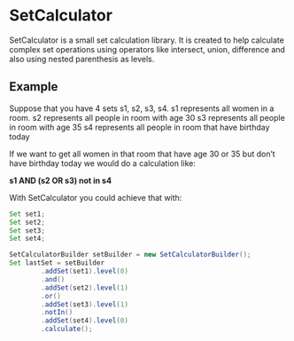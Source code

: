 # SetCalculator

SetCalculator is a small set calculation library. It is created to help calculate complex set operations 
using operators like intersect, union, difference and also using nested parenthesis as levels.

## Example

Suppose that you have 4 sets s1, s2, s3, s4.
s1 represents all women in a room.
s2 represents all people in room with age 30
s3 represents all people in room with age 35
s4 represents all people in room that have birthday today

If we want to get all women in that room that have age 30 or 35 but don’t have birthday today we would do a calculation like:

**s1  AND (s2 OR s3) not in s4**

With SetCalculator you could achieve that with:


```java
Set set1;
Set set2; 
Set set3; 
Set set4; 

SetCalculatorBuilder setBuilder = new SetCalculatorBuilder();
Set lastSet = setBuilder
        .addSet(set1).level(0)
        .and()
        .addSet(set2).level(1)
        .or()
        .addSet(set3).level(1)
        .notIn()
        .addSet(set4).level(0)
        .calculate();
```